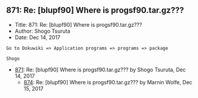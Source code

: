 ## 871: Re: [blupf90] Where is progsf90.tar.gz???

- Title: 871: Re: [blupf90] Where is progsf90.tar.gz???
- Author: Shogo Tsuruta
- Date: Dec 14, 2017

```
Go to Dokuwiki => Application programs => programs => package

Shogo
```

- [871](0871.md): Re: [blupf90] Where is progsf90.tar.gz??? by Shogo Tsuruta, Dec 14, 2017
    - [874](0874.md): Re: [blupf90] Where is progsf90.tar.gz??? by Marnin Wolfe, Dec 15, 2017
